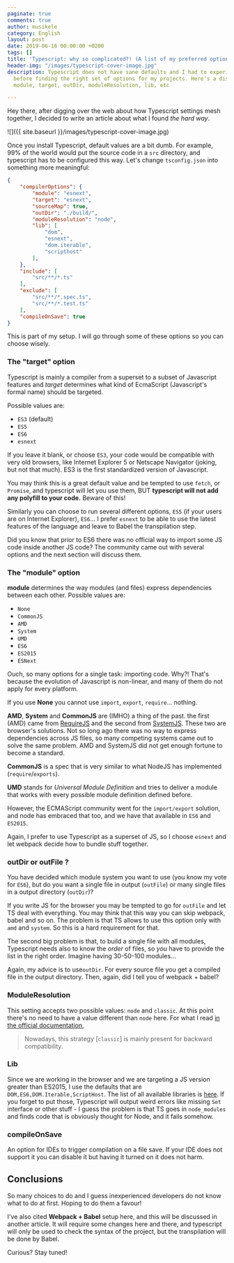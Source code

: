 ```yaml
---
paginate: true
comments: true
author: musikele
category: English
layout: post
date: 2019-06-16 00:00:00 +0200
tags: []
title: 'Typescript: why so complicated?! (A list of my preferred options)'
header-img: "/images/typescript-cover-image.jpg"
description: Typescript does not have sane defaults and I had to experiment a lot
  before finding the right set of options for my projects. Here's a discussion about
  module, target, outDir, moduleResolution, lib, etc

---
```

Hey there, after digging over the web about how Typescript settings mesh together, I decided to write an article about what I found _the hard way_.

![]({{ site.baseurl }}/images/typescript-cover-image.jpg)

Once you install Typescript, default values are a bit dumb. For example, 99% of the world would put the source code in a `src` directory, and typescript has to be configured this way. Let's change `tsconfig.json` into something more meaningful:

```json
{
    "compilerOptions": {
        "module": "esnext",
        "target": "esnext",
        "sourceMap": true,
        "outDir": "./build/",
        "moduleResolution": "node",
        "lib": [
            "dom",
            "esnext",
            "dom.iterable",
            "scripthost"
        ],
    },
    "include": [
        "src/**/*.ts"
    ],
    "exclude": [
        "src/**/*.spec.ts",
        "src/**/*.test.ts"
    ],
    "compileOnSave": true
}
```

This is part of my setup. I will go through some of these options so you can choose wisely. 

### The "target" option 

Typescript is mainly a compiler from a superset to a subset of Javascript features and  _target_ determines what kind of EcmaScript (Javascript's formal name) should be targeted. 

Possible values are: 

* `ES3` (default) 
* `ES5`
* `ES6`
* `esnext`

If you leave it blank, or choose `ES3`, your code would be compatible with very old browsers, like Internet Explorer 5 or Netscape Navigator (joking, but not that much). ES3 is the first standardized version of Javascript. 

You may think this is a great default value and be tempted to use `fetch`, or `Promise`, and typescript will let you use them, BUT **typescript will not add any polyfill to your code.** Beware of this! 

Similarly you can choose to run several different options, `ES5` (if your users are on Internet Explorer),  `ES6`... I prefer `esnext` to be able to use the latest features of the language and leave to Babel the transpilation step. 

Did you know that prior to ES6 there was no official way to import some JS code inside another JS code? The community came out with several options and the next section will discuss them. 

### The "module" option 

**module** determines the way modules (and files) express dependencies between each other. Possible values are:

*  `None`
* `CommonJS`
* `AMD`
* `System`
* `UMD`
* `ES6`
* `ES2015`
* `ESNext`

Ouch, so many options for a single task: importing code. Why?! That's because the evolution of Javascript is non-linear,  and many of them do not apply for every platform.

 If you use **None** you cannot use `import`, `export`, `require`... nothing.  

**AMD**, **System** and **CommonJS** are (IMHO) a thing of the past.  the first (AMD) came from [RequireJS](https://requirejs.org/docs/whyamd.html "RequireJS") and the second from [SystemJS](https://github.com/systemjs/systemjs "SystemJS"). These two are browser's solutions. Not so long ago there was no way to express dependencies across JS files, so many competing systems came out to solve the same problem. AMD and SystemJS did not get enough fortune to become a standard. 

**CommonJS** is a spec that is very similar to what NodeJS has implemented (`require`/`exports`). 

**UMD** stands for _Universal Module Definition_ and tries to deliver a module that works with every possible module definition defined before. 

However, the ECMAScript community went for the `import/export` solution, and node has embraced that too, and we have that available in  `ES6` and `ES2015`.

Again, I prefer to use Typescript as a superset of JS, so I choose `esnext` and let webpack decide how to bundle stuff together.

### outDir or outFile ? 

You have decided which module system you want to use (you know  my vote for `ES6`), but do you want a single file in output (`outFile`) or many single files in a output directory (`outDir`)? 

If you write JS for the browser you may be tempted to go for `outFile` and let TS deal with everything. You may think that this way you can skip webpack, babel and so on. The problem is that TS allows to use this option only with `amd` and `system`. So this is a hard requirement for that. 

The second big problem is that, to build a single file with all modules, Typescript needs also to know the _order_ of files, so _you_ have to provide the list in the right order. Imagine having 30-50-100 modules... 

Again, my advice is to use`outDir`. For every source file you get a compiled file in the output directory. Then, again, did I tell you of webpack + babel? 

### ModuleResolution 

This setting accepts two possible values: `node` and `classic`. At this point there's no need to have a value different than `node` here. For what I read [in the official documentation](https://www.typescriptlang.org/docs/handbook/module-resolution.html), 

> Nowadays, this strategy \[`classic`\] is mainly present for backward compatibility.

### Lib 

Since we are working in the browser and we are targeting a JS version greater than ES2015, I use the defaults that are `DOM,ES6,DOM.Iterable,ScriptHost`. The list of all available libraries is [here](https://www.typescriptlang.org/docs/handbook/compiler-options.html). If you forget to put those, Typescript will output weird errors like missing `Set` interface or other stuff - I guess the problem is that TS goes in `node_modules` and finds code that is obviously thought for Node, and it fails somehow.  

### compileOnSave 

An option for IDEs to trigger compilation on a file save. If your IDE does not support it you can disable it but having it turned on it does not harm. 

## Conclusions 

So many choices to do and I guess inexperienced developers do not know what to do at first. Hoping to do them a favour! 

I've also cited **Webpack + Babel** setup here, and this will be discussed in another article. It will require some changes here and there, and typescript will only be used to check the syntax of the project, but the transpilation will be done by Babel. 

Curious? Stay tuned! 